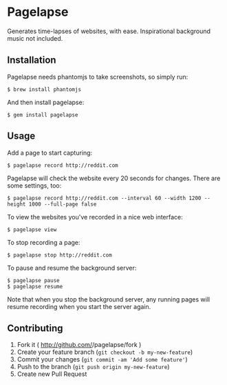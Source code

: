 # Pagelapse

Generates time-lapses of websites, with ease. Inspirational background music not included.

## Installation

Pagelapse needs phantomjs to take screenshots, so simply run:

    $ brew install phantomjs

And then install pagelapse:

    $ gem install pagelapse

## Usage

Add a page to start capturing:

    $ pagelapse record http://reddit.com

Pagelapse will check the website every 20 seconds for changes. There are some settings, too:

    $ pagelapse record http://reddit.com --interval 60 --width 1200 --height 1000 --full-page false

To view the websites you've recorded in a nice web interface:

    $ pagelapse view

To stop recording a page:

    $ pagelapse stop http://reddit.com

To pause and resume the background server:

    $ pagelapse pause
    $ pagelapse resume

Note that when you stop the background server, any running pages will resume recording when you start the server again.

## Contributing

1. Fork it ( http://github.com/<my-github-username>/pagelapse/fork )
2. Create your feature branch (`git checkout -b my-new-feature`)
3. Commit your changes (`git commit -am 'Add some feature'`)
4. Push to the branch (`git push origin my-new-feature`)
5. Create new Pull Request
